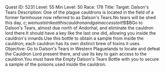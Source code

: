 Quest ID: 5231
Level: 55
Min Level: 50
Race: 178
Title: Target: Dalson's Tears
Description: One of the plague cauldrons is located in the field of a former farmhouse now referred to as Dalson's Tears.No tears will be shed this day, $c; we must strike at this cauldron and gain access to it!$B$BGo to Dalson's Tears, almost due north of Andorhal, and eliminate the cauldron lord there.It should have a key like the last one did, allowing you inside the cauldron's innards.Use this bottle to obtain a sample from inside the cauldron; each cauldron has its own distinct brew of toxins it uses.
Objective: Go to Dalson's Tears in Western Plaguelands to locate and defeat the Cauldron Lord present there, and use its key to gain access to the cauldron.You must have the Empty Dalson's Tears Bottle with you to secure a sample of the poisons used inside the cauldron.
